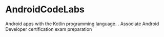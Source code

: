 # AndroidCodeLabs
Android apps with the Kotlin programming language. . Associate Android Developer certification exam preparation
